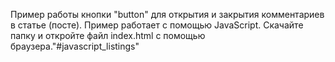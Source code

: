 Пример работы кнопки "button" для открытия и закрытия комментариев в статье (посте).
Пример работает с помощью JavaScript.
Скачайте папку и откройте файл index.html с помощью браузера."#javascript_listings" 
